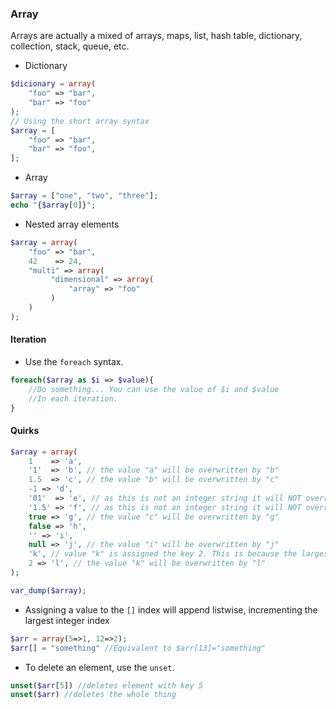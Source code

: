### Array
Arrays are actually a mixed of arrays, maps, list, hash table, dictionary, collection, stack, queue, etc.

- Dictionary 
```php
$dicionary = array(
	"foo" => "bar",
	"bar" => "foo"
);
// Using the short array syntax
$array = [
    "foo" => "bar",
    "bar" => "foo",
];
```
- Array
```php
$array = ["one", "two", "three"];
echo "{$array[0]}";
```
- Nested array elements
```php
$array = array(
    "foo" => "bar",
    42    => 24,
    "multi" => array(
         "dimensional" => array(
             "array" => "foo"
         )
    )
);
```


#### Iteration 
- Use the `foreach` syntax.
```php
foreach($array as $i => $value){
	//Do something... You can use the value of $i and $value
	//In each iteration.
}

```



#### Quirks
```php
$array = array(
    1    => 'a',
    '1'  => 'b', // the value "a" will be overwritten by "b"
    1.5  => 'c', // the value "b" will be overwritten by "c"
    -1 => 'd',
    '01'  => 'e', // as this is not an integer string it will NOT override the key for 1
    '1.5' => 'f', // as this is not an integer string it will NOT override the key for 1
    true => 'g', // the value "c" will be overwritten by "g"
    false => 'h',
    '' => 'i',
    null => 'j', // the value "i" will be overwritten by "j"
    'k', // value "k" is assigned the key 2. This is because the largest integer key before that was 1
    2 => 'l', // the value "k" will be overwritten by "l"
);

var_dump($array);
```
- Assigning a value to the `[]` index will append listwise, incrementing the largest integer index
```php
$arr = array(5=>1, 12=>2);
$arr[] = "something" //Equivalent to $arr[13]="something"
```
- To delete an element, use the `unset`.
```php
unset($arr[5]) //deletes element with key 5
unset($arr) //deletes the whole thing
```
